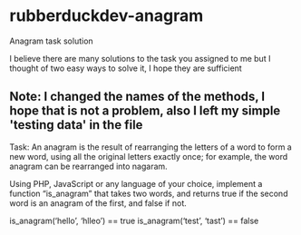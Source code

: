 # rubberduckdev-anagram
Anagram task solution

I believe there are many solutions to the task you assigned to me but I thought of two easy ways to solve it, I hope they are sufficient

Note: I changed the names of the methods, I hope that is not a problem, also I left my simple 'testing data' in the file
---------------------------------------------------------------------------------
Task:
An anagram is the result of rearranging the letters of a word to form a new
word, using all the original letters exactly once; for example, the word anagram
can be rearranged into nagaram.

Using PHP, JavaScript or any language of your choice, implement a function
“is_anagram” that takes two words, and returns true if the second word is an
anagram of the first, and false if not.

is_anagram(‘hello’, ‘hlleo’) == true
is_anagram(‘test’, ‘tast’) == false

